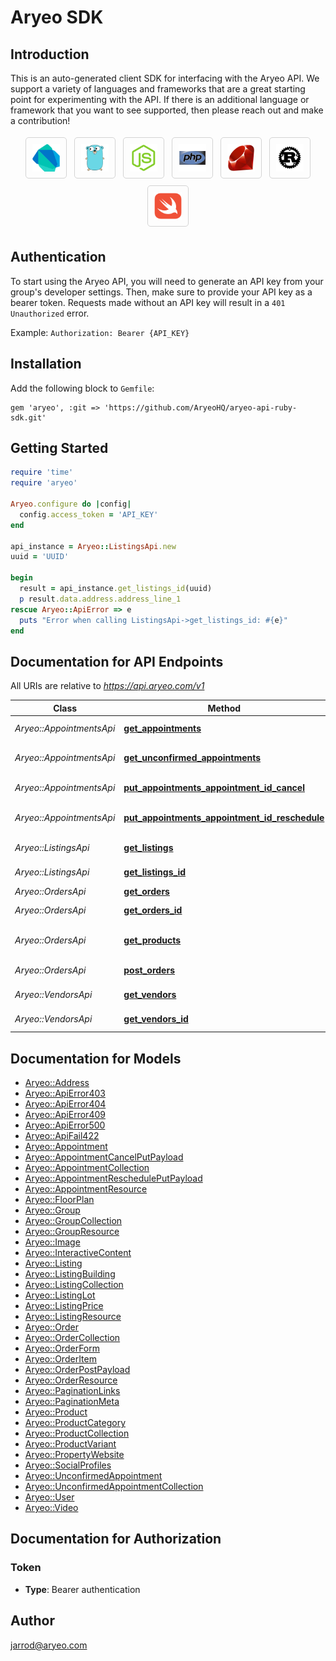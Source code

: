 # Aryeo SDK

## Introduction

This is an auto-generated client SDK for interfacing with the Aryeo API. We support a variety of languages and frameworks that are a great starting point for experimenting with the API. If there is an additional language or framework that you want to see supported, then please reach out and make a contribution!

<p align="center"> <a href="https://github.com/AryeoHQ/aryeo-api-dart-sdk"><img src="https://raw.githubusercontent.com/AryeoHQ/aryeo-api-docs/master/public/images/dart.svg" alt="Dart" width="44" style="padding:10px;border: 1px solid #d3d3d3;border-radius: 5px;margin:4px;"/></a> <a href="https://github.com/AryeoHQ/aryeo-api-go-sdk"><img src="https://raw.githubusercontent.com/AryeoHQ/aryeo-api-docs/master/public/images/go.svg" alt="Go" width="44" style="padding:10px;border: 1px solid #d3d3d3;border-radius: 5px;margin:4px;"/></a> <a href="https://github.com/AryeoHQ/aryeo-api-js-sdk"><img src="https://raw.githubusercontent.com/AryeoHQ/aryeo-api-docs/master/public/images/js.svg" alt="Node JS" width="44" style="padding:10px;border: 1px solid #d3d3d3;border-radius: 5px;margin:4px;"/></a> <a href="https://github.com/AryeoHQ/aryeo-api-php-sdk"><img src="https://raw.githubusercontent.com/AryeoHQ/aryeo-api-docs/master/public/images/php.svg" alt="PHP" width="44" style="padding:10px;border: 1px solid #d3d3d3;border-radius: 5px;margin:4px;"/></a> <a href="https://github.com/AryeoHQ/aryeo-api-ruby-sdk"><img src="https://raw.githubusercontent.com/AryeoHQ/aryeo-api-docs/master/public/images/ruby.svg" alt="Ruby" width="44" style="padding:10px;border: 1px solid #d3d3d3;border-radius: 5px;margin:4px;"/></a> <a href="https://github.com/AryeoHQ/aryeo-api-rust-sdk"><img src="https://raw.githubusercontent.com/AryeoHQ/aryeo-api-docs/master/public/images/rust.svg" alt="Rust" width="44" style="padding:10px;border: 1px solid #d3d3d3;border-radius: 5px;margin:4px;"/></a> <a href="https://github.com/AryeoHQ/aryeo-api-swift-sdk"><img src="https://raw.githubusercontent.com/AryeoHQ/aryeo-api-docs/master/public/images/swift.svg" alt="Swift" width="44" style="padding:10px;border: 1px solid #d3d3d3;border-radius: 5px;margin:4px;"/></a> </p>

## Authentication

To start using the Aryeo API, you will need to generate an API key from your group's developer settings. Then, make sure to provide your API key as a bearer token. Requests made without an API key will result in a `401 Unauthorized` error.

Example: `Authorization: Bearer {API_KEY}`

## Installation

Add the following block to `Gemfile`:

```
gem 'aryeo', :git => 'https://github.com/AryeoHQ/aryeo-api-ruby-sdk.git'
```

## Getting Started

```ruby
require 'time'
require 'aryeo'

Aryeo.configure do |config|
  config.access_token = 'API_KEY'
end

api_instance = Aryeo::ListingsApi.new
uuid = 'UUID'

begin
  result = api_instance.get_listings_id(uuid)
  p result.data.address.address_line_1
rescue Aryeo::ApiError => e
  puts "Error when calling ListingsApi->get_listings_id: #{e}"
end
```

## Documentation for API Endpoints

All URIs are relative to *https://api.aryeo.com/v1*

Class | Method | HTTP request | Description
------------ | ------------- | ------------- | -------------
*Aryeo::AppointmentsApi* | [**get_appointments**](docs/AppointmentsApi.md#get_appointments) | **GET** /appointments | List all appointments.
*Aryeo::AppointmentsApi* | [**get_unconfirmed_appointments**](docs/AppointmentsApi.md#get_unconfirmed_appointments) | **GET** /unconfirmed-appointments | List all unconfirmed appointments.
*Aryeo::AppointmentsApi* | [**put_appointments_appointment_id_cancel**](docs/AppointmentsApi.md#put_appointments_appointment_id_cancel) | **PUT** /appointments/{appointment_id}/cancel | Cancel an appointment.
*Aryeo::AppointmentsApi* | [**put_appointments_appointment_id_reschedule**](docs/AppointmentsApi.md#put_appointments_appointment_id_reschedule) | **PUT** /appointments/{appointment_id}/reschedule | Reschedule an appointment.
*Aryeo::ListingsApi* | [**get_listings**](docs/ListingsApi.md#get_listings) | **GET** /listings | List all listings.
*Aryeo::ListingsApi* | [**get_listings_id**](docs/ListingsApi.md#get_listings_id) | **GET** /listings/{listing_id} | Retrieve a listing.
*Aryeo::OrdersApi* | [**get_orders**](docs/OrdersApi.md#get_orders) | **GET** /orders | List all orders.
*Aryeo::OrdersApi* | [**get_orders_id**](docs/OrdersApi.md#get_orders_id) | **GET** /orders/{order_id} | Retrieve an order.
*Aryeo::OrdersApi* | [**get_products**](docs/OrdersApi.md#get_products) | **GET** /products | Get products available to a group.
*Aryeo::OrdersApi* | [**post_orders**](docs/OrdersApi.md#post_orders) | **POST** /orders | Create an order.
*Aryeo::VendorsApi* | [**get_vendors**](docs/VendorsApi.md#get_vendors) | **GET** /vendors | List all vendors.
*Aryeo::VendorsApi* | [**get_vendors_id**](docs/VendorsApi.md#get_vendors_id) | **GET** /vendors/{vendor_id} | Retrieve a vendor.


## Documentation for Models

 - [Aryeo::Address](docs/Address.md)
 - [Aryeo::ApiError403](docs/ApiError403.md)
 - [Aryeo::ApiError404](docs/ApiError404.md)
 - [Aryeo::ApiError409](docs/ApiError409.md)
 - [Aryeo::ApiError500](docs/ApiError500.md)
 - [Aryeo::ApiFail422](docs/ApiFail422.md)
 - [Aryeo::Appointment](docs/Appointment.md)
 - [Aryeo::AppointmentCancelPutPayload](docs/AppointmentCancelPutPayload.md)
 - [Aryeo::AppointmentCollection](docs/AppointmentCollection.md)
 - [Aryeo::AppointmentReschedulePutPayload](docs/AppointmentReschedulePutPayload.md)
 - [Aryeo::AppointmentResource](docs/AppointmentResource.md)
 - [Aryeo::FloorPlan](docs/FloorPlan.md)
 - [Aryeo::Group](docs/Group.md)
 - [Aryeo::GroupCollection](docs/GroupCollection.md)
 - [Aryeo::GroupResource](docs/GroupResource.md)
 - [Aryeo::Image](docs/Image.md)
 - [Aryeo::InteractiveContent](docs/InteractiveContent.md)
 - [Aryeo::Listing](docs/Listing.md)
 - [Aryeo::ListingBuilding](docs/ListingBuilding.md)
 - [Aryeo::ListingCollection](docs/ListingCollection.md)
 - [Aryeo::ListingLot](docs/ListingLot.md)
 - [Aryeo::ListingPrice](docs/ListingPrice.md)
 - [Aryeo::ListingResource](docs/ListingResource.md)
 - [Aryeo::Order](docs/Order.md)
 - [Aryeo::OrderCollection](docs/OrderCollection.md)
 - [Aryeo::OrderForm](docs/OrderForm.md)
 - [Aryeo::OrderItem](docs/OrderItem.md)
 - [Aryeo::OrderPostPayload](docs/OrderPostPayload.md)
 - [Aryeo::OrderResource](docs/OrderResource.md)
 - [Aryeo::PaginationLinks](docs/PaginationLinks.md)
 - [Aryeo::PaginationMeta](docs/PaginationMeta.md)
 - [Aryeo::Product](docs/Product.md)
 - [Aryeo::ProductCategory](docs/ProductCategory.md)
 - [Aryeo::ProductCollection](docs/ProductCollection.md)
 - [Aryeo::ProductVariant](docs/ProductVariant.md)
 - [Aryeo::PropertyWebsite](docs/PropertyWebsite.md)
 - [Aryeo::SocialProfiles](docs/SocialProfiles.md)
 - [Aryeo::UnconfirmedAppointment](docs/UnconfirmedAppointment.md)
 - [Aryeo::UnconfirmedAppointmentCollection](docs/UnconfirmedAppointmentCollection.md)
 - [Aryeo::User](docs/User.md)
 - [Aryeo::Video](docs/Video.md)


## Documentation for Authorization


### Token

- **Type**: Bearer authentication


## Author

jarrod@aryeo.com
